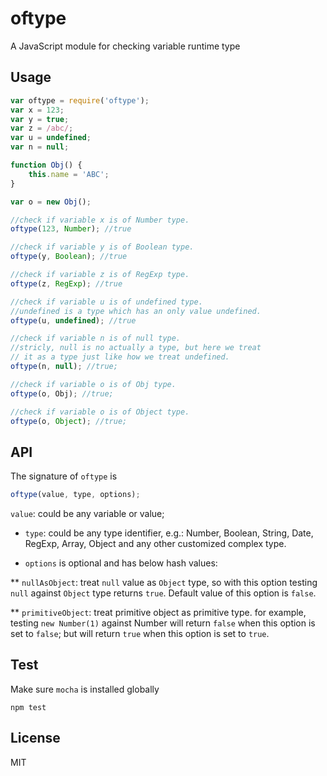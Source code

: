 oftype
======

A JavaScript module for checking variable runtime type

## Usage
```javascript
var oftype = require('oftype');
var x = 123;
var y = true;
var z = /abc/;
var u = undefined;
var n = null;

function Obj() {
    this.name = 'ABC';
}

var o = new Obj();

//check if variable x is of Number type.
oftype(123, Number); //true

//check if variable y is of Boolean type.
oftype(y, Boolean); //true

//check if variable z is of RegExp type.
oftype(z, RegExp); //true

//check if variable u is of undefined type.
//undefined is a type which has an only value undefined.
oftype(u, undefined); //true

//check if variable n is of null type.
//stricly, null is no actually a type, but here we treat
// it as a type just like how we treat undefined.
oftype(n, null); //true;

//check if variable o is of Obj type.
oftype(o, Obj); //true;

//check if variable o is of Object type.
oftype(o, Object); //true;

```

## API
The signature of `oftype` is
```javascript
oftype(value, type, options);
```
`value`: could be any variable or value;

* `type`: could be any type identifier, e.g.: Number, Boolean, String, Date, RegExp, Array, Object and any other customized complex type.

* `options` is optional and has below hash values:

 ** `nullAsObject`: treat `null` value as `Object` type, so with this option testing `null` against `Object` type returns `true`. Default value of this option is `false`.

 ** `primitiveObject`: treat primitive object as primitive type. for example, testing `new Number(1)` against Number will return `false` when this option is set to `false`; but will return `true` when this option is set to `true`.

## Test
Make sure `mocha` is installed globally

```
npm test
```

## License
MIT
